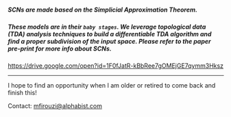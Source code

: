 ##### SCNs are made based on the Simplicial Approximation Theorem.
##### These models are in their ```baby stages```. We leverage topological data (TDA) analysis techniques to build a differentiable TDA algorithm and find a proper subdivision of the input space. Please refer to the paper pre-print for more info about SCNs.

https://drive.google.com/open?id=1F0fJatR-kBbRee7gOMEjGE7qymm3Hksz 

------
I hope to find an opportunity when I am older or retired to come back and finish this!


Contact: mfirouzi@alphabist.com

